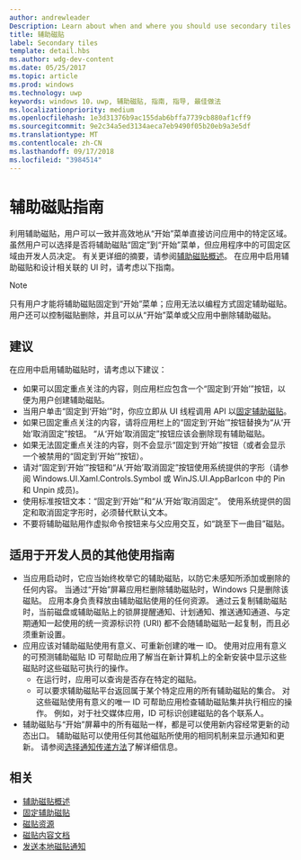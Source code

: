 ```yaml
---
author: andrewleader
Description: Learn about when and where you should use secondary tiles in your UWP app.
title: 辅助磁贴
label: Secondary tiles
template: detail.hbs
ms.author: wdg-dev-content
ms.date: 05/25/2017
ms.topic: article
ms.prod: windows
ms.technology: uwp
keywords: windows 10，uwp, 辅助磁贴, 指南, 指导, 最佳做法
ms.localizationpriority: medium
ms.openlocfilehash: 1e3d31376b9ac155dab6bffa7739cb880af1cff9
ms.sourcegitcommit: 9e2c34a5ed3134aeca7eb9490f05b20eb9a3e5df
ms.translationtype: MT
ms.contentlocale: zh-CN
ms.lasthandoff: 09/17/2018
ms.locfileid: "3984514"
---
```

# <a name="secondary-tile-guidance"></a>辅助磁贴指南


利用辅助磁贴，用户可以一致并高效地从“开始”菜单直接访问应用中的特定区域。 虽然用户可以选择是否将辅助磁贴“固定”到“开始”菜单，但应用程序中的可固定区域由开发人员决定。 有关更详细的摘要，请参阅[辅助磁贴概述](secondary-tiles.md)。 在应用中启用辅助磁贴和设计相关联的 UI 时，请考虑以下指南。

> [!NOTE]
> 只有用户才能将辅助磁贴固定到“开始”菜单；应用无法以编程方式固定辅助磁贴。 用户还可以控制磁贴删除，并且可以从“开始”菜单或父应用中删除辅助磁贴。


## <a name="recommendations"></a>建议

在应用中启用辅助磁贴时，请考虑以下建议：

* 如果可以固定重点关注的内容，则应用栏应包含一个“固定到‘开始’”按钮，以便为用户创建辅助磁贴。
* 当用户单击“固定到‘开始’”时，你应立即从 UI 线程调用 API 以[固定辅助磁贴](secondary-tiles-pinning.md)。
* 如果已固定重点关注的内容，请将应用栏上的“固定到‘开始’”按钮替换为“从‘开始’取消固定”按钮。 “从‘开始’取消固定”按钮应该会删除现有辅助磁贴。
* 如果无法固定重点关注的内容，则不会显示“固定到‘开始’”按钮（或者会显示一个被禁用的“固定到‘开始’”按钮）。
* 请对“固定到‘开始’”按钮和“从‘开始’取消固定”按钮使用系统提供的字形（请参阅 Windows.UI.Xaml.Controls.Symbol 或 WinJS.UI.AppBarIcon 中的 Pin 和 Unpin 成员)。
* 使用标准按钮文本：“固定到‘开始’”和“从‘开始’取消固定”。 使用系统提供的固定和取消固定字形时，必须替代默认文本。
* 不要将辅助磁贴用作虚拟命令按钮来与父应用交互，如“跳至下一曲目”磁贴。


## <a name="additional-usage-guidance-for-devs"></a>适用于开发人员的其他使用指南

* 当应用启动时，它应当始终枚举它的辅助磁贴，以防它未感知所添加或删除的任何内容。 当通过“开始”屏幕应用栏删除辅助磁贴时，Windows 只是删除该磁贴。 应用本身负责释放由辅助磁贴使用的任何资源。 通过云复制辅助磁贴时，当前磁盘或辅助磁贴上的锁屏提醒通知、计划通知、推送通知通道、与定期通知一起使用的统一资源标识符 (URI) 都不会随辅助磁贴一起复制，而且必须重新设置。
* 应用应该对辅助磁贴使用有意义、可重新创建的唯一 ID。 使用对应用有意义的可预测辅助磁贴 ID 可帮助应用了解当在新计算机上的全新安装中显示这些磁贴时这些磁贴可执行的操作。
  * 在运行时，应用可以查询是否存在特定的磁贴。
  * 可以要求辅助磁贴平台返回属于某个特定应用的所有辅助磁贴的集合。 对这些磁贴使用有意义的唯一 ID 可帮助应用检查辅助磁贴集并执行相应的操作。 例如，对于社交媒体应用，ID 可标识创建磁贴的各个联系人。
* 辅助磁贴与“开始”屏幕中的所有磁贴一样，都是可以使用新内容经常更新的动态出口。 辅助磁贴可以使用任何其他磁贴所使用的相同机制来显示通知和更新。 请参阅[选择通知传递方法](choosing-a-notification-delivery-method.md)了解详细信息。


## <a name="related"></a>相关

* [辅助磁贴概述](secondary-tiles.md)
* [固定辅助磁贴](secondary-tiles-pinning.md)
* [磁贴资源](app-assets.md)
* [磁贴内容文档](create-adaptive-tiles.md)
* [发送本地磁贴通知](sending-a-local-tile-notification.md)
